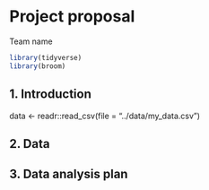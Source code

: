 Project proposal
================
Team name

``` r
library(tidyverse)
library(broom)
```

## 1. Introduction

data \<- readr::read_csv(file = “../data/my_data.csv”)

## 2. Data

## 3. Data analysis plan

